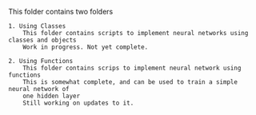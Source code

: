 This folder contains two folders

    1. Using Classes
        This folder contains scripts to implement neural networks using classes and objects
        Work in progress. Not yet complete.
    
    2. Using Functions
        This folder contains scrips to implement neural network using functions
        This is somewhat complete, and can be used to train a simple neural network of 
        one hidden layer
        Still working on updates to it.